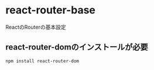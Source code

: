 # react-router-base
ReactのRouterの基本設定

## react-router-domのインストールが必要
```
npm install react-router-dom
```
